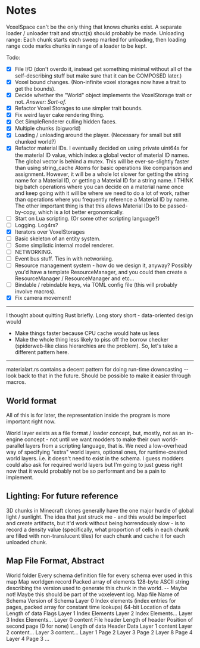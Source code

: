 Notes
====
VoxelSpace can't be the only thing that knows chunks exist. A separate loader / unloader trait and struct(s) should probably be made.
Unloading range: Each chunk starts each sweep marked for unloading, then loading range code marks chunks in range of a loader to be kept.

Todo:

- [x] File I/O (don't overdo it, instead get something minimal without all of the self-describing stuff but make sure that it can be COMPOSED later.)
- [x] Voxel bound changes. (Non-infinite voxel storages now have a trait to get the bounds).
- [x] Decide whether the "World" object implements the VoxelStorage trait or not. _Answer: Sort-of._
- [x] Refactor Voxel Storages to use simpler trait bounds.
- [x] Fix weird layer cake rendering thing.
- [x] Get SimpleRenderer culling hidden faces.
- [x] Multiple chunks (bigworld)
- [x] Loading / unloading around the player. (Necessary for small but still chunked world?)
- [x] Refactor material IDs. 
		I eventually decided on using private uint64s for the material ID value, which index a global vector of material ID names.
		The global vector is behind a mutex.
		This will be ever-so-slightly faster than using string_cache Atoms for basic operations like comparison and assignment.
		However, it will be a whole lot slower for getting the string name for a Material ID, or getting a Material ID for a string name.
		I THINK big batch operations where you can decide on a material name once and keep going with it will be where we need to do a lot of work,
		rather than operations where you frequently reference a Material ID by name.
		The other important thing is that this allows Material IDs to be passed-by-copy, which is a lot better ergonomically. 
- [ ] Start on Lua scripting. (Or some other scripting language?)
- [ ] Logging. Log4rs? 
- [x] Iterators over VoxelStorages
- [ ] Basic skeleton of an entity system.
- [ ] Some simplistic internal model renderer.
- [ ] NETWORKING.
- [ ] Event bus stuff. Ties in with networking.
- [ ] Resource management system - how do we design it, anyway? Possibly you'd have a template ResourceManager<T>, and you could then 
    create a ResourceManager<Texture> / ResourceManager<Sound> and etc...
- [ ] Bindable / rebindable keys, via TOML config file (this will probably involve macros).
- [x] Fix camera movement!

----

I thought about quitting Rust briefly. Long story short - data-oriented design would
* Make things faster because CPU cache would hate us less
* Make the whole thing less likely to piss off the borrow checker (spiderweb-like class hierarchies are the problem).
So, let's take a different pattern here. 

----

materialart.rs contains a decent pattern for doing run-time downcasting -- look back to that in the future.
Should be possible to make it easier through macros.

World format
-----
All of this is for later, the representation inside the program is more important right now. 

World layer exists as a file format / loader concept, but, mostly, not as an in-engine concept - not until we want modders to make their own world-parallel layers from a scripting language, that is.
We need a low-overhead way of specifying "extra" world layers, optional ones, for runtime-created world layers. i.e. it doesn't need to exist in the schema.
I guess modders could also ask for required world layers but I'm going to just guess right now that it would probably not be so performant and be a pain to implement.

Lighting: For future reference
-----
3D chunks in Minecraft clones generally have the one major hurdle of global light / sunlight. 
The idea that just struck me - and this would be imperfect and create artifacts, but it'd work without being horrendously slow - is to record a density value (specifically, what proportion of
cells in each chunk are filled with non-translucent tiles) for each chunk and cache it for each unloaded chunk. 

Map File Format, Abstract
-----
World folder
	Every schema definition file for every schema ever used in this map
	Map worldgen record
		Packed array of elements
			128-byte ASCII string describing the version used to generate this chunk in the world. -- Maybe not! Maybe this should be part of the voxelevent log.
	Map file
		Name of Schema
		Version of Schema
		Layer 0 Index elements (index entries for pages, packed array for constant time lookups)
				64-bit Location of data
				Length of data
				Flags
		Layer 1 Index Elements
		Layer 2 Index Elements...
		Layer 3 Index Elements...
		Layer 0 content
			File header
				Length of header
				Position of second page (0 for none)
				Length of data
			Header
			Data
		Layer 1 content
		Layer 2 content...
		Layer 3 content...
		Layer 1 Page 2
		Layer 3 Page 2
		Layer 8 Page 4
		Layer 4 Page 3
		...
